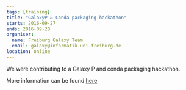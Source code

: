 ```yaml
---
tags: [training]
title: "GalaxyP & Conda packaging hackathon"
starts: 2016-09-27
ends: 2016-09-28
organiser:
  name: Freiburg Galaxy Team
  email: galaxy@informatik.uni-freiburg.de
location: online
---
```


We were contributing to a Galaxy P and conda packaging hackathon.

More information can be found [here](https://github.com/galaxyproteomics/tools-galaxyp/issues/57)